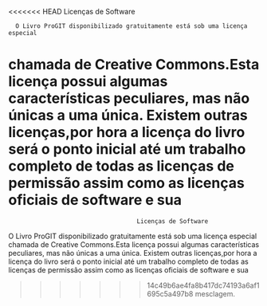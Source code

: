 <<<<<<< HEAD
                                      Licenças de Software

     
      O Livro ProGIT disponibilizado gratuitamente está sob uma licença especial
 chamada de Creative Commons.Esta licença possui algumas características 
peculiares, mas não únicas a uma única. Existem outras licenças,por hora a
 licença do livro será o ponto inicial até um trabalho completo de todas as 
licenças de permissão assim como as licenças oficiais de software e sua
=======
                                        Licenças de Software
                                      
 	
     
   O Livro ProGIT disponibilizado gratuitamente está sob uma licença especial chamada de Creative Commons.Esta licença possui algumas características peculiares, mas não únicas a uma única. Existem outras licenças,por hora a licença do livro será o ponto inicial até um trabalho completo de todas as licenças de permissão assim como as licenças oficiais de software e sua
>>>>>>> 14c49b6ae4fa8b417dc74193a6af1695c5a497b8
 mesclagem. 
